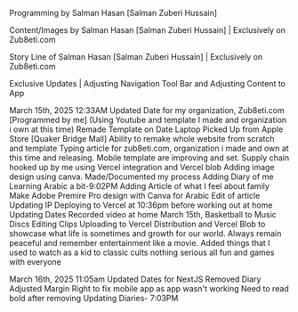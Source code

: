 Programming by Salman Hasan [Salman Zuberi Hussain]

Content/Images by Salman Hasan [Salman Zuberi Hussain] | Exclusively on Zub8eti.com

Story Line of Salman Hasan [Salman Zuberi Hussain] | Exclusively on Zub8eti.com


Exclusive Updates | Adjusting Navigation Tool Bar and Adjusting Content to App


March 15th, 2025 12:33AM
Updated Date for my organization, Zub8eti.com [Programmed by me] (Using Youtube and template I made and organization i own at this time)
Remade Template on Date Laptop Picked Up from Apple Store [Quaker Bridge Mall] 
Ability to remake whole website from scratch and template
Typing article for zub8eti.com, organization i made and own at this time and releasing. Mobile template are improving and set. Supply chain hooked up by me using Vercel integration and Vercel blob
Adding image design using canva. Made/Documented my process
Adding Diary of me Learning Arabic a bit-9:02PM
Adding Article of what I feel about family
Make Adobe Premire Pro design with Canva for Arabic
Edit of article
Updating IP 
Deploying to Vercel at 10:36pm before working out at home
Updating Dates
Recorded video at home March 15th, Basketball to Music Discs
Editing Clips 
Uploading to Vercel Distribution and Vercel Blob to showcase what life is sometimes and growth for our world. Always remain peaceful and remember entertainment like a movie. 
Added things that I used to watch as a kid to classic cults nothing serious all fun and games with everyone

March 16th, 2025 11:05am
Updated Dates for NextJS
Removed Diary 
Adjusted Margin Right to fix mobile app as app wasn't working
Need to read bold after removing
Updating Diaries- 7:03PM
